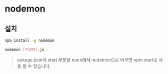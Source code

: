 # nodemon

## 설치
```bash
npm install -g nodemon
```
```bash
nodemon [파일명].js
```
> pakage.json에 start 부분을 node에서 nodemon으로 바꾸면 npm start로 사용 할 수 있습니다.